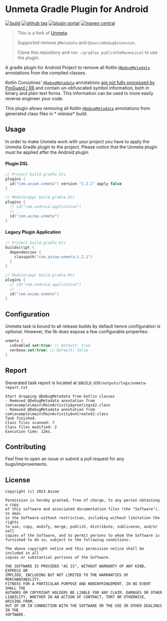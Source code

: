 # Unmeta Gradle Plugin for Android

<p>

[![build](https://img.shields.io/github/actions/workflow/status/axzae/unmeta-gradle-plugin/pre-merge.yaml?branch=main)][actions]
[![github tag](https://img.shields.io/github/v/tag/axzae/unmeta-gradle-plugin?label=github)][releases]
[![plugin portal](https://img.shields.io/gradle-plugin-portal/v/com.axzae.unmeta)][pluginportal]
[![maven central](https://img.shields.io/maven-central/v/com.axzae/unmeta)][mavencentral]

</p>

> This is a fork of [Unmeta](https://github.com/axzae/unmeta-gradle-plugin).
>
> Supported remove `@Metadata` and `@SourceDebugExtension`.
>
> Clone this repository and run `./gradlew publishToMavenLocal` to use the plugin.

A gradle plugin for Android Project to remove all Kotlin [`@DebugMetadata`][debugmetadata] annotations from the compiled
classes.

Kotlin Coroutines' [`@DebugMetadata`][debugmetadata] annotations [are not fully processed by ProGuard / R8][1] and
contain un-obfuscated symbol information, both in binary and plain text forms. This information can be used to more
easily reverse engineer your code.

This plugin allows removing all Kotlin [`@DebugMetadata`][debugmetadata] annotations from generated class files in *
*release** build.

## Usage

In order to make Unmeta work with your project you have to apply the Unmeta Gradle plugin to the project. Please notice
that the Unmeta plugin must be applied after the Android plugin.

#### Plugin DSL

```kotlin
// Project build.gradle.kts
plugins {
  id("com.axzae.unmeta") version "1.2.1" apply false
}

// Module(app) build.gradle.kts
plugins {
  // id("com.android.application")
  // ...
  id("com.axzae.unmeta")
}

```

#### Legacy Plugin Application

```kotlin
// Project build.gradle.kts
buildscript {
  dependencies {
    classpath("com.axzae:unmeta:1.2.1")
  }
}

// Module(app) build.gradle.kts
plugins {
  // id("com.android.application")
  // ...
  id("com.axzae.unmeta")
}
```

## Configuration

Unmeta task is bound to all release builds by default hence configuration is optional.
However, the lib does expose a few configurable properties:

```kotlin
unmeta {
  isEnabled.set(true) // Default: true
  verbose.set(true) // Default: false
}
```

## Report

Generated task report is located at `$BUILD_DIR/outputs/logs/unmeta-report.txt`

```
Start dropping @DebugMetadata from kotlin classes
- Removed @DebugMetadata annotation from com\example\main\MainActivity$greetings$2.class
- Removed @DebugMetadata annotation from com\example\main\MainActivity$onCreate$2.class
Task finished.
Class files scanned: 7
Class files modified: 2
Execution time: 12ms.
```

## Contributing

Feel free to open an issue or submit a pull request for any bugs/improvements.

## License

    Copyright (c) 2023 Axzae

    Permission is hereby granted, free of charge, to any person obtaining a copy
    of this software and associated documentation files (the "Software"), to deal
    in the Software without restriction, including without limitation the rights
    to use, copy, modify, merge, publish, distribute, sublicense, and/or sell
    copies of the Software, and to permit persons to whom the Software is
    furnished to do so, subject to the following conditions:

    The above copyright notice and this permission notice shall be included in all
    copies or substantial portions of the Software.

    THE SOFTWARE IS PROVIDED "AS IS", WITHOUT WARRANTY OF ANY KIND, EXPRESS OR
    IMPLIED, INCLUDING BUT NOT LIMITED TO THE WARRANTIES OF MERCHANTABILITY,
    FITNESS FOR A PARTICULAR PURPOSE AND NONINFRINGEMENT. IN NO EVENT SHALL THE
    AUTHORS OR COPYRIGHT HOLDERS BE LIABLE FOR ANY CLAIM, DAMAGES OR OTHER
    LIABILITY, WHETHER IN AN ACTION OF CONTRACT, TORT OR OTHERWISE, ARISING FROM,
    OUT OF OR IN CONNECTION WITH THE SOFTWARE OR THE USE OR OTHER DEALINGS IN THE
    SOFTWARE.

[1]: https://github.com/Kotlin/kotlinx.coroutines/issues/2267#issuecomment-698826645

[debugmetadata]: https://github.com/JetBrains/kotlin/blob/master/libraries/stdlib/jvm/src/kotlin/coroutines/jvm/internal/DebugMetadata.kt

[pluginportal]: https://plugins.gradle.org/plugin/com.axzae.unmeta

[mavencentral]: https://central.sonatype.com/artifact/com.axzae/unmeta

[actions]: https://github.com/axzae/unmeta-gradle-plugin/actions

[releases]: https://github.com/axzae/unmeta-gradle-plugin/releases
